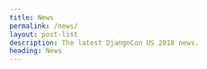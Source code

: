 ```yaml
---
title: News
permalink: /news/
layout: post-list
description: The latest DjangoCon US 2018 news.
heading: News
---
```

